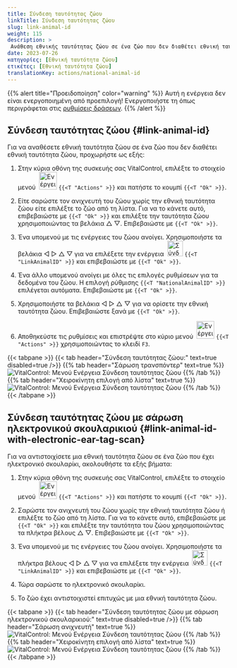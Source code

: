```yaml
---
title: Σύνδεση ταυτότητας ζώου
linkTitle: Σύνδεση ταυτότητας ζώου
slug: link-animal-id
weight: 115
description: >
 Ανάθεση εθνικής ταυτότητας ζώου σε ένα ζώο που δεν διαθέτει εθνική ταυτότητα ζώου
date: 2023-07-26
κατηγορίες: [Εθνική ταυτότητα ζώου]
ετικέτες: [Εθνική ταυτότητα ζώου]
translationKey: actions/national-animal-id
---
```

{{% alert title="Προειδοποίηση" color="warning" %}}
Αυτή η ενέργεια δεν είναι ενεργοποιημένη από προεπιλογή! Ενεργοποιήστε τη όπως περιγράφεται στις [ρυθμίσεις δράσεων](../setting/).
{{% /alert %}}

## Σύνδεση ταυτότητας ζώου {#link-animal-id}

Για να αναθέσετε εθνική ταυτότητα ζώου σε ένα ζώο που δεν διαθέτει εθνική ταυτότητα ζώου, προχωρήστε ως εξής:

1. Στην κύρια οθόνη της συσκευής σας VitalControl, επιλέξτε το στοιχείο μενού &nbsp;<img src="/icons/actions.svg" width="40" align="bottom" alt="Ενέργειες" /> `{{<T "Actions" >}}` και πατήστε το κουμπί `{{<T "Ok" >}}`.

2. Είτε σαρώστε τον ανιχνευτή του ζώου χωρίς την εθνική ταυτότητα ζώου είτε επιλέξτε το ζώο από τη λίστα. Για να το κάνετε αυτό, επιβεβαιώστε με `{{<T "Ok" >}}` και επιλέξτε την ταυτότητα ζώου χρησιμοποιώντας τα βελάκια △ ▽. Επιβεβαιώστε με `{{<T "Ok" >}}`.

3. Ένα υπομενού με τις ενέργειες του ζώου ανοίγει. Χρησιμοποιήστε τα βελάκια ◁ ▷ △ ▽ για να επιλέξετε την ενέργεια &nbsp;<img src="/icons/actions/link-nais-id.svg" width="35" align="bottom" alt="Σύνδεση ταυτότητας ζώου" /> `{{<T "LinkAnimalID" >}}` και επιβεβαιώστε με `{{<T "Ok" >}}`.

4. Ένα άλλο υπομενού ανοίγει με όλες τις επιλογές ρυθμίσεων για τα δεδομένα του ζώου. Η επιλογή ρύθμισης `{{<T "NationalAnimalID" >}}` επιλέγεται αυτόματα. Επιβεβαιώστε με `{{<T "Ok" >}}`.

5. Χρησιμοποιήστε τα βελάκια ◁ ▷ △ ▽ για να ορίσετε την εθνική ταυτότητα ζώου. Επιβεβαιώστε ξανά με `{{<T "Ok" >}}`.

6. Αποθηκεύστε τις ρυθμίσεις και επιστρέψτε στο κύριο μενού &nbsp;<img src="/icons/actions.svg" width="40" align="bottom" alt="Ενέργειες" /> `{{<T "Actions" >}}` χρησιμοποιώντας το κλειδί `F3`.

{{< tabpane >}}
{{< tab header="Σύνδεση ταυτότητας ζώου:" text=true disabled=true />}}
{{% tab header="Σάρωση τρανσπόντερ" text=true %}}
![VitalControl: Μενού Ενέργεια Σύνδεση ταυτότητας ζώου](../images/linkanimalid-scan.png "Σύνδεση ταυτότητας ζώου")
{{% /tab %}}
{{% tab header="Χειροκίνητη επιλογή από λίστα" text=true %}}
![VitalControl: Μενού Ενέργεια Σύνδεση ταυτότητας ζώου](../images/linkanimalid.png "Σύνδεση ταυτότητας ζώου")
{{% /tab %}}
{{< /tabpane >}}

## Σύνδεση ταυτότητας ζώου με σάρωση ηλεκτρονικού σκουλαρικιού {#link-animal-id-with-electronic-ear-tag-scan}

Για να αντιστοιχίσετε μια εθνική ταυτότητα ζώου σε ένα ζώο που έχει ηλεκτρονικό σκουλαρίκι, ακολουθήστε τα εξής βήματα:

1. Στην κύρια οθόνη της συσκευής σας VitalControl, επιλέξτε το στοιχείο μενού &nbsp;<img src="/icons/actions.svg" width="40" align="bottom" alt="Ενέργειες" /> `{{<T "Actions" >}}` και πατήστε το κουμπί `{{<T "Ok" >}}`.

2. Σαρώστε τον ανιχνευτή του ζώου χωρίς την εθνική ταυτότητα ζώου ή επιλέξτε το ζώο από τη λίστα. Για να το κάνετε αυτό, επιβεβαιώστε με `{{<T "Ok" >}}` και επιλέξτε την ταυτότητα του ζώου χρησιμοποιώντας τα πλήκτρα βέλους △ ▽. Επιβεβαιώστε με `{{<T "Ok" >}}`.

3. Ένα υπομενού με τις ενέργειες του ζώου ανοίγει. Χρησιμοποιήστε τα πλήκτρα βέλους ◁ ▷ △ ▽ για να επιλέξετε την ενέργεια &nbsp;<img src="/icons/actions/scan-nais-id.svg" width="35" align="bottom" alt="Σύνδεση ταυτότητας ζώου" />  `{{<T "LinkAnimalID" >}}` και επιβεβαιώστε με `{{<T "Ok" >}}`.

4. Τώρα σαρώστε το ηλεκτρονικό σκουλαρίκι.

5. Το ζώο έχει αντιστοιχιστεί επιτυχώς με μια εθνική ταυτότητα ζώου.

{{< tabpane >}}
{{< tab header="Σύνδεση ταυτότητας ζώου με σάρωση ηλεκτρονικού σκουλαρικιού:" text=true disabled=true />}}
{{% tab header="Σάρωση ανιχνευτή" text=true %}}
![VitalControl: Μενού Ενέργεια Σύνδεση ταυτότητας ζώου](../images/linkanimalidscan-scan.png "Σύνδεση ταυτότητας ζώου")
{{% /tab %}}
{{% tab header="Χειροκίνητη επιλογή από λίστα" text=true %}}
![VitalControl: Μενού Ενέργεια Σύνδεση ταυτότητας ζώου](../images/linkanimalidscan.png "Σύνδεση ταυτότητας ζώου")
{{% /tab %}}
{{< /tabpane >}}
